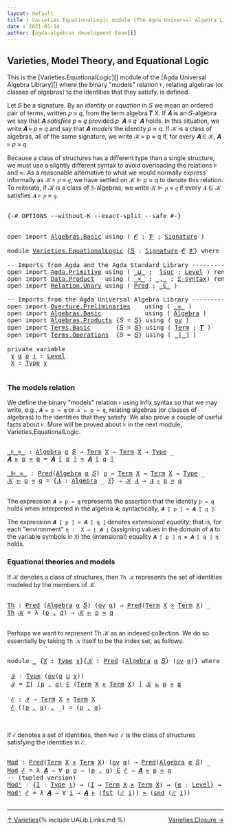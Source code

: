 ```yaml
---
layout: default
title : Varieties.EquationalLogic module (The Agda Universal Algebra Library)
date : 2021-01-14
author: [agda-algebras development team][]
---
```


## <a id="varieties-model-theory-and-equational-logic">Varieties, Model Theory, and Equational Logic</a>

This is the [Varieties.EquationalLogic][] module of the [Agda Universal Algebra Library][] where the binary "models" relation ⊧, relating algebras (or classes of algebras) to the identities that they satisfy, is defined.

Let 𝑆 be a signature. By an *identity* or *equation* in 𝑆 we mean an ordered pair of terms, written 𝑝 ≈ 𝑞, from the term algebra 𝑻 X. If 𝑨 is an 𝑆-algebra we say that 𝑨 *satisfies* 𝑝 ≈ 𝑞 provided 𝑝 ̇ 𝑨 ≡ 𝑞 ̇ 𝑨 holds. In this situation, we write 𝑨 ⊧ 𝑝 ≈ 𝑞 and say that 𝑨 *models* the identity 𝑝 ≈ q. If 𝒦 is a class of algebras, all of the same signature, we write 𝒦 ⊧ p ≈ q if, for every 𝑨 ∈ 𝒦, 𝑨 ⊧ 𝑝 ≈ 𝑞.

Because a class of structures has a different type than a single structure, we must use a slightly different syntax to avoid overloading the relations ⊧ and ≈. As a reasonable alternative to what we would normally express informally as 𝒦 ⊧ 𝑝 ≈ 𝑞, we have settled on 𝒦 ⊫ p ≈ q to denote this relation.  To reiterate, if 𝒦 is a class of 𝑆-algebras, we write 𝒦 ⊫ 𝑝 ≈ 𝑞 if every 𝑨 ∈ 𝒦 satisfies 𝑨 ⊧ 𝑝 ≈ 𝑞.

<pre class="Agda">

<a id="1317" class="Symbol">{-#</a> <a id="1321" class="Keyword">OPTIONS</a> <a id="1329" class="Pragma">--without-K</a> <a id="1341" class="Pragma">--exact-split</a> <a id="1355" class="Pragma">--safe</a> <a id="1362" class="Symbol">#-}</a>


<a id="1368" class="Keyword">open</a> <a id="1373" class="Keyword">import</a> <a id="1380" href="Algebras.Basic.html" class="Module">Algebras.Basic</a> <a id="1395" class="Keyword">using</a> <a id="1401" class="Symbol">(</a> <a id="1403" href="Algebras.Basic.html#1139" class="Generalizable">𝓞</a> <a id="1405" class="Symbol">;</a> <a id="1407" href="Algebras.Basic.html#1141" class="Generalizable">𝓥</a> <a id="1409" class="Symbol">;</a> <a id="1411" href="Algebras.Basic.html#3865" class="Function">Signature</a> <a id="1421" class="Symbol">)</a>

<a id="1424" class="Keyword">module</a> <a id="1431" href="Varieties.EquationalLogic.html" class="Module">Varieties.EquationalLogic</a> <a id="1457" class="Symbol">{</a><a id="1458" href="Varieties.EquationalLogic.html#1458" class="Bound">𝑆</a> <a id="1460" class="Symbol">:</a> <a id="1462" href="Algebras.Basic.html#3865" class="Function">Signature</a> <a id="1472" href="Algebras.Basic.html#1139" class="Generalizable">𝓞</a> <a id="1474" href="Algebras.Basic.html#1141" class="Generalizable">𝓥</a><a id="1475" class="Symbol">}</a> <a id="1477" class="Keyword">where</a>

<a id="1484" class="Comment">-- Imports from Agda and the Agda Standard Library -------------------------------------------</a>
<a id="1579" class="Keyword">open</a> <a id="1584" class="Keyword">import</a> <a id="1591" href="Agda.Primitive.html" class="Module">Agda.Primitive</a> <a id="1606" class="Keyword">using</a> <a id="1612" class="Symbol">(</a> <a id="1614" href="Agda.Primitive.html#810" class="Primitive Operator">_⊔_</a> <a id="1618" class="Symbol">;</a>  <a id="1621" href="Agda.Primitive.html#780" class="Primitive">lsuc</a> <a id="1626" class="Symbol">;</a> <a id="1628" href="Agda.Primitive.html#597" class="Postulate">Level</a> <a id="1634" class="Symbol">)</a> <a id="1636" class="Keyword">renaming</a> <a id="1645" class="Symbol">(</a> <a id="1647" href="Agda.Primitive.html#326" class="Primitive">Set</a> <a id="1651" class="Symbol">to</a> <a id="1654" class="Primitive">Type</a> <a id="1659" class="Symbol">)</a>
<a id="1661" class="Keyword">open</a> <a id="1666" class="Keyword">import</a> <a id="1673" href="Data.Product.html" class="Module">Data.Product</a>   <a id="1688" class="Keyword">using</a> <a id="1694" class="Symbol">(</a> <a id="1696" href="Data.Product.html#1167" class="Function Operator">_×_</a> <a id="1700" class="Symbol">;</a> <a id="1702" href="Agda.Builtin.Sigma.html#236" class="InductiveConstructor Operator">_,_</a> <a id="1706" class="Symbol">;</a> <a id="1708" href="Data.Product.html#916" class="Function">Σ-syntax</a><a id="1716" class="Symbol">)</a> <a id="1718" class="Keyword">renaming</a> <a id="1727" class="Symbol">(</a> <a id="1729" href="Agda.Builtin.Sigma.html#252" class="Field">proj₁</a> <a id="1735" class="Symbol">to</a> <a id="1738" class="Field">fst</a> <a id="1742" class="Symbol">;</a> <a id="1744" href="Agda.Builtin.Sigma.html#264" class="Field">proj₂</a> <a id="1750" class="Symbol">to</a> <a id="1753" class="Field">snd</a> <a id="1757" class="Symbol">)</a>
<a id="1759" class="Keyword">open</a> <a id="1764" class="Keyword">import</a> <a id="1771" href="Relation.Unary.html" class="Module">Relation.Unary</a> <a id="1786" class="Keyword">using</a> <a id="1792" class="Symbol">(</a> <a id="1794" href="Relation.Unary.html#1101" class="Function">Pred</a> <a id="1799" class="Symbol">;</a> <a id="1801" href="Relation.Unary.html#1523" class="Function Operator">_∈_</a> <a id="1805" class="Symbol">)</a>

<a id="1808" class="Comment">-- Imports from the Agda Universal Algebra Library ---------------------</a>
<a id="1881" class="Keyword">open</a> <a id="1886" class="Keyword">import</a> <a id="1893" href="Overture.Preliminaries.html" class="Module">Overture.Preliminaries</a>    <a id="1919" class="Keyword">using</a> <a id="1925" class="Symbol">(</a> <a id="1927" href="Overture.Preliminaries.html#9602" class="Function Operator">_≈_</a> <a id="1931" class="Symbol">)</a>
<a id="1933" class="Keyword">open</a> <a id="1938" class="Keyword">import</a> <a id="1945" href="Algebras.Basic.html" class="Module">Algebras.Basic</a>            <a id="1971" class="Keyword">using</a> <a id="1977" class="Symbol">(</a> <a id="1979" href="Algebras.Basic.html#6228" class="Function">Algebra</a> <a id="1987" class="Symbol">)</a>
<a id="1989" class="Keyword">open</a> <a id="1994" class="Keyword">import</a> <a id="2001" href="Algebras.Products.html" class="Module">Algebras.Products</a> <a id="2019" class="Symbol">{</a><a id="2020" class="Argument">𝑆</a> <a id="2022" class="Symbol">=</a> <a id="2024" href="Varieties.EquationalLogic.html#1458" class="Bound">𝑆</a><a id="2025" class="Symbol">}</a> <a id="2027" class="Keyword">using</a> <a id="2033" class="Symbol">(</a> <a id="2035" href="Algebras.Products.html#2981" class="Function">ov</a> <a id="2038" class="Symbol">)</a>
<a id="2040" class="Keyword">open</a> <a id="2045" class="Keyword">import</a> <a id="2052" href="Terms.Basic.html" class="Module">Terms.Basic</a>       <a id="2070" class="Symbol">{</a><a id="2071" class="Argument">𝑆</a> <a id="2073" class="Symbol">=</a> <a id="2075" href="Varieties.EquationalLogic.html#1458" class="Bound">𝑆</a><a id="2076" class="Symbol">}</a> <a id="2078" class="Keyword">using</a> <a id="2084" class="Symbol">(</a> <a id="2086" href="Terms.Basic.html#1987" class="Datatype">Term</a> <a id="2091" class="Symbol">;</a> <a id="2093" href="Terms.Basic.html#3258" class="Function">𝑻</a> <a id="2095" class="Symbol">)</a>
<a id="2097" class="Keyword">open</a> <a id="2102" class="Keyword">import</a> <a id="2109" href="Terms.Operations.html" class="Module">Terms.Operations</a>  <a id="2127" class="Symbol">{</a><a id="2128" class="Argument">𝑆</a> <a id="2130" class="Symbol">=</a> <a id="2132" href="Varieties.EquationalLogic.html#1458" class="Bound">𝑆</a><a id="2133" class="Symbol">}</a> <a id="2135" class="Keyword">using</a> <a id="2141" class="Symbol">(</a> <a id="2143" href="Terms.Operations.html#2527" class="Function Operator">_⟦_⟧</a> <a id="2148" class="Symbol">)</a>

<a id="2151" class="Keyword">private</a> <a id="2159" class="Keyword">variable</a>
 <a id="2169" href="Varieties.EquationalLogic.html#2169" class="Generalizable">χ</a> <a id="2171" href="Varieties.EquationalLogic.html#2171" class="Generalizable">α</a> <a id="2173" href="Varieties.EquationalLogic.html#2173" class="Generalizable">ρ</a> <a id="2175" href="Varieties.EquationalLogic.html#2175" class="Generalizable">ι</a> <a id="2177" class="Symbol">:</a> <a id="2179" href="Agda.Primitive.html#597" class="Postulate">Level</a>
 <a id="2186" href="Varieties.EquationalLogic.html#2186" class="Generalizable">X</a> <a id="2188" class="Symbol">:</a> <a id="2190" href="Varieties.EquationalLogic.html#1654" class="Primitive">Type</a> <a id="2195" href="Varieties.EquationalLogic.html#2169" class="Generalizable">χ</a>

</pre>


### <a id="the-models-relation">The models relation</a>

We define the binary "models" relation `⊧` using infix syntax so that we may
write, e.g., `𝑨 ⊧ p ≈ q` or `𝒦 ⊫ p ≈ q`, relating algebras (or classes of
algebras) to the identities that they satisfy. We also prove a couple of useful
facts about ⊧.  More will be proved about ⊧ in the next module,
Varieties.EquationalLogic.

<pre class="Agda">

<a id="_⊧_≈_"></a><a id="2605" href="Varieties.EquationalLogic.html#2605" class="Function Operator">_⊧_≈_</a> <a id="2611" class="Symbol">:</a> <a id="2613" href="Algebras.Basic.html#6228" class="Function">Algebra</a> <a id="2621" href="Varieties.EquationalLogic.html#2171" class="Generalizable">α</a> <a id="2623" href="Varieties.EquationalLogic.html#1458" class="Bound">𝑆</a> <a id="2625" class="Symbol">→</a> <a id="2627" href="Terms.Basic.html#1987" class="Datatype">Term</a> <a id="2632" href="Varieties.EquationalLogic.html#2186" class="Generalizable">X</a> <a id="2634" class="Symbol">→</a> <a id="2636" href="Terms.Basic.html#1987" class="Datatype">Term</a> <a id="2641" href="Varieties.EquationalLogic.html#2186" class="Generalizable">X</a> <a id="2643" class="Symbol">→</a> <a id="2645" href="Varieties.EquationalLogic.html#1654" class="Primitive">Type</a> <a id="2650" class="Symbol">_</a>
<a id="2652" href="Varieties.EquationalLogic.html#2652" class="Bound">𝑨</a> <a id="2654" href="Varieties.EquationalLogic.html#2605" class="Function Operator">⊧</a> <a id="2656" href="Varieties.EquationalLogic.html#2656" class="Bound">p</a> <a id="2658" href="Varieties.EquationalLogic.html#2605" class="Function Operator">≈</a> <a id="2660" href="Varieties.EquationalLogic.html#2660" class="Bound">q</a> <a id="2662" class="Symbol">=</a> <a id="2664" href="Varieties.EquationalLogic.html#2652" class="Bound">𝑨</a> <a id="2666" href="Terms.Operations.html#2527" class="Function Operator">⟦</a> <a id="2668" href="Varieties.EquationalLogic.html#2656" class="Bound">p</a> <a id="2670" href="Terms.Operations.html#2527" class="Function Operator">⟧</a> <a id="2672" href="Overture.Preliminaries.html#9602" class="Function Operator">≈</a> <a id="2674" href="Varieties.EquationalLogic.html#2652" class="Bound">𝑨</a> <a id="2676" href="Terms.Operations.html#2527" class="Function Operator">⟦</a> <a id="2678" href="Varieties.EquationalLogic.html#2660" class="Bound">q</a> <a id="2680" href="Terms.Operations.html#2527" class="Function Operator">⟧</a>

<a id="_⊫_≈_"></a><a id="2683" href="Varieties.EquationalLogic.html#2683" class="Function Operator">_⊫_≈_</a> <a id="2689" class="Symbol">:</a> <a id="2691" href="Relation.Unary.html#1101" class="Function">Pred</a><a id="2695" class="Symbol">(</a><a id="2696" href="Algebras.Basic.html#6228" class="Function">Algebra</a> <a id="2704" href="Varieties.EquationalLogic.html#2171" class="Generalizable">α</a> <a id="2706" href="Varieties.EquationalLogic.html#1458" class="Bound">𝑆</a><a id="2707" class="Symbol">)</a> <a id="2709" href="Varieties.EquationalLogic.html#2173" class="Generalizable">ρ</a> <a id="2711" class="Symbol">→</a> <a id="2713" href="Terms.Basic.html#1987" class="Datatype">Term</a> <a id="2718" href="Varieties.EquationalLogic.html#2186" class="Generalizable">X</a> <a id="2720" class="Symbol">→</a> <a id="2722" href="Terms.Basic.html#1987" class="Datatype">Term</a> <a id="2727" href="Varieties.EquationalLogic.html#2186" class="Generalizable">X</a> <a id="2729" class="Symbol">→</a> <a id="2731" href="Varieties.EquationalLogic.html#1654" class="Primitive">Type</a> <a id="2736" class="Symbol">_</a>
<a id="2738" href="Varieties.EquationalLogic.html#2738" class="Bound">𝒦</a> <a id="2740" href="Varieties.EquationalLogic.html#2683" class="Function Operator">⊫</a> <a id="2742" href="Varieties.EquationalLogic.html#2742" class="Bound">p</a> <a id="2744" href="Varieties.EquationalLogic.html#2683" class="Function Operator">≈</a> <a id="2746" href="Varieties.EquationalLogic.html#2746" class="Bound">q</a> <a id="2748" class="Symbol">=</a> <a id="2750" class="Symbol">{</a><a id="2751" href="Varieties.EquationalLogic.html#2751" class="Bound">𝑨</a> <a id="2753" class="Symbol">:</a> <a id="2755" href="Algebras.Basic.html#6228" class="Function">Algebra</a> <a id="2763" class="Symbol">_</a> <a id="2765" href="Varieties.EquationalLogic.html#1458" class="Bound">𝑆</a><a id="2766" class="Symbol">}</a> <a id="2768" class="Symbol">→</a> <a id="2770" href="Varieties.EquationalLogic.html#2738" class="Bound">𝒦</a> <a id="2772" href="Varieties.EquationalLogic.html#2751" class="Bound">𝑨</a> <a id="2774" class="Symbol">→</a> <a id="2776" href="Varieties.EquationalLogic.html#2751" class="Bound">𝑨</a> <a id="2778" href="Varieties.EquationalLogic.html#2605" class="Function Operator">⊧</a> <a id="2780" href="Varieties.EquationalLogic.html#2742" class="Bound">p</a> <a id="2782" href="Varieties.EquationalLogic.html#2605" class="Function Operator">≈</a> <a id="2784" href="Varieties.EquationalLogic.html#2746" class="Bound">q</a>

</pre>

The expression `𝑨 ⊧ p ≈ q` represents the assertion that the identity `p ≈ q`
holds when interpreted in the algebra `𝑨`; syntactically, `𝑨 ⟦ p ⟧ ≈ 𝑨 ⟦ q ⟧`.

The expression `𝑨 ⟦ p ⟧ ≈ 𝑨 ⟦ q ⟧` denotes *extensional equality*; that is,
for each "environment" `η :  X → ∣ 𝑨 ∣` (assigning values in the domain of `𝑨`
to the variable symbols in `X`) the (intensional) equality `𝑨 ⟦ p ⟧ η ≡ 𝑨 ⟦ q ⟧ η`
holds.


### <a id="equational-theories-and-models">Equational theories and models</a>

If 𝒦 denotes a class of structures, then `Th 𝒦` represents the set of identities
modeled by the members of 𝒦.

<pre class="Agda">

<a id="Th"></a><a id="3408" href="Varieties.EquationalLogic.html#3408" class="Function">Th</a> <a id="3411" class="Symbol">:</a> <a id="3413" href="Relation.Unary.html#1101" class="Function">Pred</a> <a id="3418" class="Symbol">(</a><a id="3419" href="Algebras.Basic.html#6228" class="Function">Algebra</a> <a id="3427" href="Varieties.EquationalLogic.html#2171" class="Generalizable">α</a> <a id="3429" href="Varieties.EquationalLogic.html#1458" class="Bound">𝑆</a><a id="3430" class="Symbol">)</a> <a id="3432" class="Symbol">(</a><a id="3433" href="Algebras.Products.html#2981" class="Function">ov</a> <a id="3436" href="Varieties.EquationalLogic.html#2171" class="Generalizable">α</a><a id="3437" class="Symbol">)</a> <a id="3439" class="Symbol">→</a> <a id="3441" href="Relation.Unary.html#1101" class="Function">Pred</a><a id="3445" class="Symbol">(</a><a id="3446" href="Terms.Basic.html#1987" class="Datatype">Term</a> <a id="3451" href="Varieties.EquationalLogic.html#2186" class="Generalizable">X</a> <a id="3453" href="Data.Product.html#1167" class="Function Operator">×</a> <a id="3455" href="Terms.Basic.html#1987" class="Datatype">Term</a> <a id="3460" href="Varieties.EquationalLogic.html#2186" class="Generalizable">X</a><a id="3461" class="Symbol">)</a> <a id="3463" class="Symbol">_</a>
<a id="3465" href="Varieties.EquationalLogic.html#3408" class="Function">Th</a> <a id="3468" href="Varieties.EquationalLogic.html#3468" class="Bound">𝒦</a> <a id="3470" class="Symbol">=</a> <a id="3472" class="Symbol">λ</a> <a id="3474" class="Symbol">(</a><a id="3475" href="Varieties.EquationalLogic.html#3475" class="Bound">p</a> <a id="3477" href="Agda.Builtin.Sigma.html#236" class="InductiveConstructor Operator">,</a> <a id="3479" href="Varieties.EquationalLogic.html#3479" class="Bound">q</a><a id="3480" class="Symbol">)</a> <a id="3482" class="Symbol">→</a> <a id="3484" href="Varieties.EquationalLogic.html#3468" class="Bound">𝒦</a> <a id="3486" href="Varieties.EquationalLogic.html#2683" class="Function Operator">⊫</a> <a id="3488" href="Varieties.EquationalLogic.html#3475" class="Bound">p</a> <a id="3490" href="Varieties.EquationalLogic.html#2683" class="Function Operator">≈</a> <a id="3492" href="Varieties.EquationalLogic.html#3479" class="Bound">q</a>

</pre>

Perhaps we want to represent Th 𝒦 as an indexed collection.  We do so
essentially by taking `Th 𝒦` itself to be the index set, as follows.

<pre class="Agda">

<a id="3661" class="Keyword">module</a> <a id="3668" href="Varieties.EquationalLogic.html#3668" class="Module">_</a> <a id="3670" class="Symbol">{</a><a id="3671" href="Varieties.EquationalLogic.html#3671" class="Bound">X</a> <a id="3673" class="Symbol">:</a> <a id="3675" href="Varieties.EquationalLogic.html#1654" class="Primitive">Type</a> <a id="3680" href="Varieties.EquationalLogic.html#2169" class="Generalizable">χ</a><a id="3681" class="Symbol">}{</a><a id="3683" href="Varieties.EquationalLogic.html#3683" class="Bound">𝒦</a> <a id="3685" class="Symbol">:</a> <a id="3687" href="Relation.Unary.html#1101" class="Function">Pred</a> <a id="3692" class="Symbol">(</a><a id="3693" href="Algebras.Basic.html#6228" class="Function">Algebra</a> <a id="3701" href="Varieties.EquationalLogic.html#2171" class="Generalizable">α</a> <a id="3703" href="Varieties.EquationalLogic.html#1458" class="Bound">𝑆</a><a id="3704" class="Symbol">)</a> <a id="3706" class="Symbol">(</a><a id="3707" href="Algebras.Products.html#2981" class="Function">ov</a> <a id="3710" href="Varieties.EquationalLogic.html#2171" class="Generalizable">α</a><a id="3711" class="Symbol">)}</a> <a id="3714" class="Keyword">where</a>

 <a id="3722" href="Varieties.EquationalLogic.html#3722" class="Function">ℐ</a> <a id="3724" class="Symbol">:</a> <a id="3726" href="Varieties.EquationalLogic.html#1654" class="Primitive">Type</a> <a id="3731" class="Symbol">(</a><a id="3732" href="Algebras.Products.html#2981" class="Function">ov</a><a id="3734" class="Symbol">(</a><a id="3735" href="Varieties.EquationalLogic.html#3701" class="Bound">α</a> <a id="3737" href="Agda.Primitive.html#810" class="Primitive Operator">⊔</a> <a id="3739" href="Varieties.EquationalLogic.html#3680" class="Bound">χ</a><a id="3740" class="Symbol">))</a>
 <a id="3744" href="Varieties.EquationalLogic.html#3722" class="Function">ℐ</a> <a id="3746" class="Symbol">=</a> <a id="3748" href="Data.Product.html#916" class="Function">Σ[</a> <a id="3751" href="Varieties.EquationalLogic.html#3751" class="Bound">(</a><a id="3752" href="Varieties.EquationalLogic.html#3752" class="Bound">p</a> <a id="3754" href="Agda.Builtin.Sigma.html#236" class="InductiveConstructor Operator">,</a> <a id="3756" href="Varieties.EquationalLogic.html#3756" class="Bound">q</a><a id="3757" href="Varieties.EquationalLogic.html#3751" class="Bound">)</a> <a id="3759" href="Data.Product.html#916" class="Function">∈</a> <a id="3761" class="Symbol">(</a><a id="3762" href="Terms.Basic.html#1987" class="Datatype">Term</a> <a id="3767" href="Varieties.EquationalLogic.html#3671" class="Bound">X</a> <a id="3769" href="Data.Product.html#1167" class="Function Operator">×</a> <a id="3771" href="Terms.Basic.html#1987" class="Datatype">Term</a> <a id="3776" href="Varieties.EquationalLogic.html#3671" class="Bound">X</a><a id="3777" class="Symbol">)</a> <a id="3779" href="Data.Product.html#916" class="Function">]</a> <a id="3781" href="Varieties.EquationalLogic.html#3683" class="Bound">𝒦</a> <a id="3783" href="Varieties.EquationalLogic.html#2683" class="Function Operator">⊫</a> <a id="3785" href="Varieties.EquationalLogic.html#3752" class="Bound">p</a> <a id="3787" href="Varieties.EquationalLogic.html#2683" class="Function Operator">≈</a> <a id="3789" href="Varieties.EquationalLogic.html#3756" class="Bound">q</a>

 <a id="3793" href="Varieties.EquationalLogic.html#3793" class="Function">ℰ</a> <a id="3795" class="Symbol">:</a> <a id="3797" href="Varieties.EquationalLogic.html#3722" class="Function">ℐ</a> <a id="3799" class="Symbol">→</a> <a id="3801" href="Terms.Basic.html#1987" class="Datatype">Term</a> <a id="3806" href="Varieties.EquationalLogic.html#3671" class="Bound">X</a> <a id="3808" href="Data.Product.html#1167" class="Function Operator">×</a> <a id="3810" href="Terms.Basic.html#1987" class="Datatype">Term</a> <a id="3815" href="Varieties.EquationalLogic.html#3671" class="Bound">X</a>
 <a id="3818" href="Varieties.EquationalLogic.html#3793" class="Function">ℰ</a> <a id="3820" class="Symbol">((</a><a id="3822" href="Varieties.EquationalLogic.html#3822" class="Bound">p</a> <a id="3824" href="Agda.Builtin.Sigma.html#236" class="InductiveConstructor Operator">,</a> <a id="3826" href="Varieties.EquationalLogic.html#3826" class="Bound">q</a><a id="3827" class="Symbol">)</a> <a id="3829" href="Agda.Builtin.Sigma.html#236" class="InductiveConstructor Operator">,</a> <a id="3831" class="Symbol">_)</a> <a id="3834" class="Symbol">=</a> <a id="3836" class="Symbol">(</a><a id="3837" href="Varieties.EquationalLogic.html#3822" class="Bound">p</a> <a id="3839" href="Agda.Builtin.Sigma.html#236" class="InductiveConstructor Operator">,</a> <a id="3841" href="Varieties.EquationalLogic.html#3826" class="Bound">q</a><a id="3842" class="Symbol">)</a>


</pre>

If `ℰ` denotes a set of identities, then `Mod ℰ` is the class of structures
satisfying the identities in `ℰ`.

<pre class="Agda">

<a id="Mod"></a><a id="3983" href="Varieties.EquationalLogic.html#3983" class="Function">Mod</a> <a id="3987" class="Symbol">:</a> <a id="3989" href="Relation.Unary.html#1101" class="Function">Pred</a><a id="3993" class="Symbol">(</a><a id="3994" href="Terms.Basic.html#1987" class="Datatype">Term</a> <a id="3999" href="Varieties.EquationalLogic.html#2186" class="Generalizable">X</a> <a id="4001" href="Data.Product.html#1167" class="Function Operator">×</a> <a id="4003" href="Terms.Basic.html#1987" class="Datatype">Term</a> <a id="4008" href="Varieties.EquationalLogic.html#2186" class="Generalizable">X</a><a id="4009" class="Symbol">)</a> <a id="4011" class="Symbol">(</a><a id="4012" href="Algebras.Products.html#2981" class="Function">ov</a> <a id="4015" href="Varieties.EquationalLogic.html#2171" class="Generalizable">α</a><a id="4016" class="Symbol">)</a> <a id="4018" class="Symbol">→</a> <a id="4020" href="Relation.Unary.html#1101" class="Function">Pred</a><a id="4024" class="Symbol">(</a><a id="4025" href="Algebras.Basic.html#6228" class="Function">Algebra</a> <a id="4033" href="Varieties.EquationalLogic.html#2171" class="Generalizable">α</a> <a id="4035" href="Varieties.EquationalLogic.html#1458" class="Bound">𝑆</a><a id="4036" class="Symbol">)</a> <a id="4038" class="Symbol">_</a>
<a id="4040" href="Varieties.EquationalLogic.html#3983" class="Function">Mod</a> <a id="4044" href="Varieties.EquationalLogic.html#4044" class="Bound">ℰ</a> <a id="4046" class="Symbol">=</a> <a id="4048" class="Symbol">λ</a> <a id="4050" href="Varieties.EquationalLogic.html#4050" class="Bound">𝑨</a> <a id="4052" class="Symbol">→</a> <a id="4054" class="Symbol">∀</a> <a id="4056" href="Varieties.EquationalLogic.html#4056" class="Bound">p</a> <a id="4058" href="Varieties.EquationalLogic.html#4058" class="Bound">q</a> <a id="4060" class="Symbol">→</a> <a id="4062" class="Symbol">(</a><a id="4063" href="Varieties.EquationalLogic.html#4056" class="Bound">p</a> <a id="4065" href="Agda.Builtin.Sigma.html#236" class="InductiveConstructor Operator">,</a> <a id="4067" href="Varieties.EquationalLogic.html#4058" class="Bound">q</a><a id="4068" class="Symbol">)</a> <a id="4070" href="Relation.Unary.html#1523" class="Function Operator">∈</a> <a id="4072" href="Varieties.EquationalLogic.html#4044" class="Bound">ℰ</a> <a id="4074" class="Symbol">→</a> <a id="4076" href="Varieties.EquationalLogic.html#4050" class="Bound">𝑨</a> <a id="4078" href="Varieties.EquationalLogic.html#2605" class="Function Operator">⊧</a> <a id="4080" href="Varieties.EquationalLogic.html#4056" class="Bound">p</a> <a id="4082" href="Varieties.EquationalLogic.html#2605" class="Function Operator">≈</a> <a id="4084" href="Varieties.EquationalLogic.html#4058" class="Bound">q</a>
<a id="4086" class="Comment">-- (tupled version)</a>
<a id="Modᵗ"></a><a id="4106" href="Varieties.EquationalLogic.html#4106" class="Function">Modᵗ</a> <a id="4111" class="Symbol">:</a> <a id="4113" class="Symbol">{</a><a id="4114" href="Varieties.EquationalLogic.html#4114" class="Bound">I</a> <a id="4116" class="Symbol">:</a> <a id="4118" href="Varieties.EquationalLogic.html#1654" class="Primitive">Type</a> <a id="4123" href="Varieties.EquationalLogic.html#2175" class="Generalizable">ι</a><a id="4124" class="Symbol">}</a> <a id="4126" class="Symbol">→</a> <a id="4128" class="Symbol">(</a><a id="4129" href="Varieties.EquationalLogic.html#4114" class="Bound">I</a> <a id="4131" class="Symbol">→</a> <a id="4133" href="Terms.Basic.html#1987" class="Datatype">Term</a> <a id="4138" href="Varieties.EquationalLogic.html#2186" class="Generalizable">X</a> <a id="4140" href="Data.Product.html#1167" class="Function Operator">×</a> <a id="4142" href="Terms.Basic.html#1987" class="Datatype">Term</a> <a id="4147" href="Varieties.EquationalLogic.html#2186" class="Generalizable">X</a><a id="4148" class="Symbol">)</a> <a id="4150" class="Symbol">→</a> <a id="4152" class="Symbol">{</a><a id="4153" href="Varieties.EquationalLogic.html#4153" class="Bound">α</a> <a id="4155" class="Symbol">:</a> <a id="4157" href="Agda.Primitive.html#597" class="Postulate">Level</a><a id="4162" class="Symbol">}</a> <a id="4164" class="Symbol">→</a> <a id="4166" href="Relation.Unary.html#1101" class="Function">Pred</a><a id="4170" class="Symbol">(</a><a id="4171" href="Algebras.Basic.html#6228" class="Function">Algebra</a> <a id="4179" href="Varieties.EquationalLogic.html#4153" class="Bound">α</a> <a id="4181" href="Varieties.EquationalLogic.html#1458" class="Bound">𝑆</a><a id="4182" class="Symbol">)</a> <a id="4184" class="Symbol">_</a>
<a id="4186" href="Varieties.EquationalLogic.html#4106" class="Function">Modᵗ</a> <a id="4191" href="Varieties.EquationalLogic.html#4191" class="Bound">ℰ</a> <a id="4193" class="Symbol">=</a> <a id="4195" class="Symbol">λ</a> <a id="4197" href="Varieties.EquationalLogic.html#4197" class="Bound">𝑨</a> <a id="4199" class="Symbol">→</a> <a id="4201" class="Symbol">∀</a> <a id="4203" href="Varieties.EquationalLogic.html#4203" class="Bound">i</a> <a id="4205" class="Symbol">→</a> <a id="4207" href="Varieties.EquationalLogic.html#4197" class="Bound">𝑨</a> <a id="4209" href="Varieties.EquationalLogic.html#2605" class="Function Operator">⊧</a> <a id="4211" class="Symbol">(</a><a id="4212" href="Varieties.EquationalLogic.html#1738" class="Field">fst</a> <a id="4216" class="Symbol">(</a><a id="4217" href="Varieties.EquationalLogic.html#4191" class="Bound">ℰ</a> <a id="4219" href="Varieties.EquationalLogic.html#4203" class="Bound">i</a><a id="4220" class="Symbol">))</a> <a id="4223" href="Varieties.EquationalLogic.html#2605" class="Function Operator">≈</a> <a id="4225" class="Symbol">(</a><a id="4226" href="Varieties.EquationalLogic.html#1753" class="Field">snd</a> <a id="4230" class="Symbol">(</a><a id="4231" href="Varieties.EquationalLogic.html#4191" class="Bound">ℰ</a> <a id="4233" href="Varieties.EquationalLogic.html#4203" class="Bound">i</a><a id="4234" class="Symbol">))</a>

</pre>

-------------------------------------

<span style="float:left;">[↑ Varieties](Varieties.html)</span>
<span style="float:right;">[Varieties.Closure →](Varieties.Closure.html)</span>

{% include UALib.Links.md %}

[agda-algebras development team]: https://github.com/ualib/agda-algebras#the-agda-algebras-development-team





<!--

  -- open import Relation.Binary.Core using (_⇔_)

  -- ⊧-H : DFunExt → {p q : Term X} → 𝒦 ⊫ p ≈ q ⇔ (∀ 𝑨 φ → 𝑨 ∈ 𝒦 → ∣ φ ∣ ∘ (𝑻 X ⟦ p ⟧) ≡ ∣ φ ∣ ∘(𝑻 X ⟦ q ⟧))
  -- ⊧-H fe {p}{q} = ⊧-H-class-invar fe {p}{q} , ⊧-H-class-coinvar fe {p}{q}


-->
